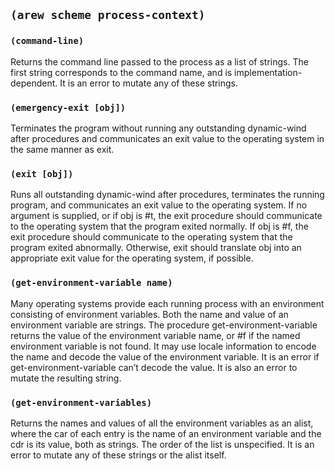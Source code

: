 
## `(arew scheme process-context)`

### `(command-line)`

Returns the command line passed to the process as a list of
strings. The first string corresponds to the command name, and is
implementation-dependent. It is an error to mutate any of these
strings.

### `(emergency-exit [obj])`

Terminates the program without running any outstanding dynamic-wind
after procedures and communicates an exit value to the operating
system in the same manner as exit.

### `(exit [obj])`

Runs all outstanding dynamic-wind after procedures, terminates the
running program, and communicates an exit value to the operating
system. If no argument is supplied, or if obj is #t, the exit
procedure should communicate to the operating system that the program
exited normally. If obj is #f, the exit procedure should communicate
to the operating system that the program exited abnormally. Otherwise,
exit should translate obj into an appropriate exit value for the
operating system, if possible.

### `(get-environment-variable name)`

Many operating systems provide each running process with an
environment consisting of environment variables. Both the name and
value of an environment variable are strings. The procedure
get-environment-variable returns the value of the environment variable
name, or #f if the named environment variable is not found. It may use
locale information to encode the name and decode the value of the
environment variable. It is an error if get-environment-variable can’t
decode the value. It is also an error to mutate the resulting string.

### `(get-environment-variables)`

Returns the names and values of all the environment variables as an
alist, where the car of each entry is the name of an environment
variable and the cdr is its value, both as strings. The order of the
list is unspecified. It is an error to mutate any of these strings or
the alist itself.
